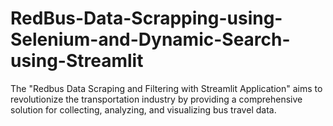 # RedBus-Data-Scrapping-using-Selenium-and-Dynamic-Search-using-Streamlit
The "Redbus Data Scraping and Filtering with Streamlit Application" aims to revolutionize the transportation industry by providing a comprehensive solution for collecting, analyzing, and visualizing bus travel data. 
